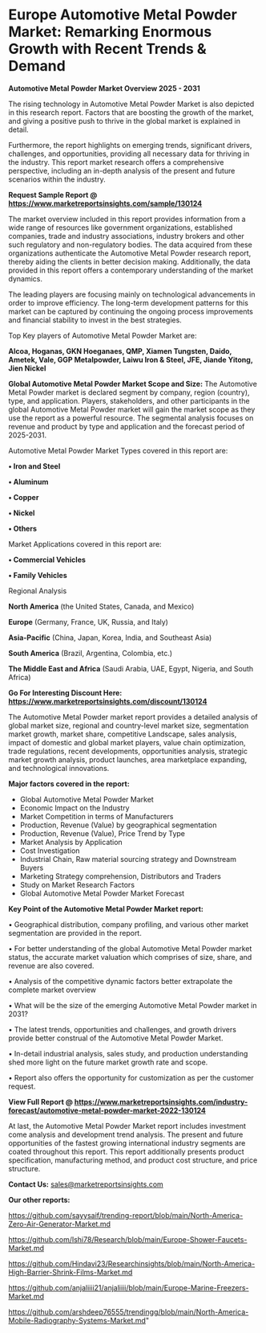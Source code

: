 # Europe Automotive Metal Powder Market: Remarking Enormous Growth with Recent Trends & Demand

<Strong> Automotive Metal Powder Market Overview 2025 - 2031</strong>

The rising technology in Automotive Metal Powder Market is also depicted in this research report. Factors that are boosting the growth of the market, and giving a positive push to thrive in the global market is explained in detail.

Furthermore, the report highlights on emerging trends, significant drivers, challenges, and opportunities, providing all necessary data for thriving in the industry. This report market research offers a comprehensive perspective, including an in-depth analysis of the present and future scenarios within the industry.

<strong>Request Sample Report @ <a href=https://www.marketreportsinsights.com/sample/130124>https://www.marketreportsinsights.com/sample/130124</a></strong>

The market overview included in this report provides information from a wide range of resources like government organizations, established companies, trade and industry associations, industry brokers and other such regulatory and non-regulatory bodies. The data acquired from these organizations authenticate the Automotive Metal Powder research report, thereby aiding the clients in better decision making. Additionally, the data provided in this report offers a contemporary understanding of the market dynamics.

The leading players are focusing mainly on technological advancements in order to improve efficiency. The long-term development patterns for this market can be captured by continuing the ongoing process improvements and financial stability to invest in the best strategies.

Top Key players of Automotive Metal Powder Market are:

<strong>Alcoa, Hoganas, GKN Hoeganaes, QMP, Xiamen Tungsten, Daido, Ametek, Vale, GGP Metalpowder, Laiwu Iron & Steel, JFE, Jiande Yitong, Jien Nickel</strong>

<strong><b>Global Automotive Metal Powder Market Scope and Size:</b></strong>
The Automotive Metal Powder market is declared segment by company, region (country), type, and application. Players, stakeholders, and other participants in the global Automotive Metal Powder market will gain the market scope as they use the report as a powerful resource. The segmental analysis focuses on revenue and product by type and application and the forecast period of 2025-2031.

Automotive Metal Powder Market Types covered in this report are:

<strong>• Iron and Steel

• Aluminum

• Copper

• Nickel

• Others</strong>

Market Applications covered in this report are:

<strong>• Commercial Vehicles

• Family Vehicles</strong> 

Regional Analysis

<strong>North America</strong> (the United States, Canada, and Mexico)

<strong>Europe</strong> (Germany, France, UK, Russia, and Italy)

<strong>Asia-Pacific</strong> (China, Japan, Korea, India, and Southeast Asia)

<strong>South America</strong> (Brazil, Argentina, Colombia, etc.)

<strong>The Middle East and Africa</strong> (Saudi Arabia, UAE, Egypt, Nigeria, and South Africa)

<strong>Go For Interesting Discount Here: <a href=https://www.marketreportsinsights.com/discount/130124>https://www.marketreportsinsights.com/discount/130124</a></strong>

The Automotive Metal Powder market report provides a detailed analysis of global market size, regional and country-level market size, segmentation market growth, market share, competitive Landscape, sales analysis, impact of domestic and global market players, value chain optimization, trade regulations, recent developments, opportunities analysis, strategic market growth analysis, product launches, area marketplace expanding, and technological innovations.

<strong><b>Major factors covered in the report:</b></strong>
<ul>
  <li>Global Automotive Metal Powder Market </li>
  <li>Economic Impact on the Industry</li>
  <li>Market Competition in terms of Manufacturers</li>
  <li>Production, Revenue (Value) by geographical segmentation</li>
  <li>Production, Revenue (Value), Price Trend by Type</li>
  <li>Market Analysis by Application</li>
  <li>Cost Investigation</li>
  <li>Industrial Chain, Raw material sourcing strategy and Downstream Buyers</li>
  <li>Marketing Strategy comprehension, Distributors and Traders</li>
  <li>Study on Market Research Factors</li>
  <li>Global Automotive Metal Powder Market Forecast</li>
</ul>

<strong><b>Key Point of the Automotive Metal Powder Market report:</b></strong>

• Geographical distribution, company profiling, and various other market segmentation are provided in the report.

• For better understanding of the global Automotive Metal Powder market status, the accurate market valuation which comprises of size, share, and revenue are also covered.

• Analysis of the competitive dynamic factors better extrapolate the complete market overview

• What will be the size of the emerging Automotive Metal Powder market in 2031?

• The latest trends, opportunities and challenges, and growth drivers provide better construal of the Automotive Metal Powder Market.

• In-detail industrial analysis, sales study, and production understanding shed more light on the future market growth rate and scope.

• Report also offers the opportunity for customization as per the customer request.

<strong><b>View Full Report @ <a href=https://www.marketreportsinsights.com/industry-forecast/automotive-metal-powder-market-2022-130124>https://www.marketreportsinsights.com/industry-forecast/automotive-metal-powder-market-2022-130124</a></b></strong>


At last, the Automotive Metal Powder Market report includes investment come analysis and development trend analysis. The present and future opportunities of the fastest growing international industry segments are coated throughout this report. This report additionally presents product specification, manufacturing method, and product cost structure, and price structure.

<strong>Contact Us:</strong>
sales@marketreportsinsights.com

<strong>Our other reports:</strong>

<a href=https://github.com/sayysaif/trending-report/blob/main/North-America-Zero-Air-Generator-Market.md>https://github.com/sayysaif/trending-report/blob/main/North-America-Zero-Air-Generator-Market.md</a>

<a href=https://github.com/Ishi78/Research/blob/main/Europe-Shower-Faucets-Market.md>https://github.com/Ishi78/Research/blob/main/Europe-Shower-Faucets-Market.md</a>

<a href=https://github.com/Hindavi23/Researchinsights/blob/main/North-America-High-Barrier-Shrink-Films-Market.md>https://github.com/Hindavi23/Researchinsights/blob/main/North-America-High-Barrier-Shrink-Films-Market.md</a>

<a href=https://github.com/anjaliiii21/anjaliiii/blob/main/Europe-Marine-Freezers-Market.md>https://github.com/anjaliiii21/anjaliiii/blob/main/Europe-Marine-Freezers-Market.md</a>

<a href=https://github.com/arshdeep76555/trendingg/blob/main/North-America-Mobile-Radiography-Systems-Market.md>https://github.com/arshdeep76555/trendingg/blob/main/North-America-Mobile-Radiography-Systems-Market.md</a>"
